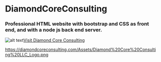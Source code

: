 # DiamondCoreConsulting
### Professional HTML website with bootstrap and CSS as front end, and with a node js back end server.

![alt text](https://diamondcoreconsulting.com/Assets/Diamond%20Core%20Consulting%20LLC_Logo.png "Logo Title Text 1")[Visit Diamond Core Consulting](https://diamondcoreconsulting.com/)

https://diamondcoreconsulting.com/Assets/Diamond%20Core%20Consulting%20LLC_Logo.png


